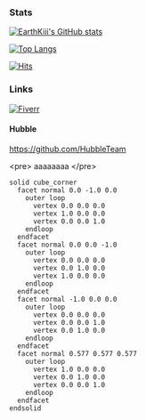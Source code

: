 ### Stats
[![EarthKiii's GitHub stats](https://github-readme-stats.vercel.app/api?username=EarthKiii&show_icons=true&theme=radical)](https://github.com/anuraghazra/github-readme-stats)

[![Top Langs](https://github-readme-stats.vercel.app/api/top-langs/?username=EarthKiii&layout=compact&theme=radical)](https://github.com/anuraghazra/github-readme-stats)

[![Hits](https://hits.seeyoufarm.com/api/count/incr/badge.svg?url=https%3A%2F%2Fgithub.com%2FEarthKiii%2F&count_bg=%234B4B4B&title_bg=%232F7BF3&icon=python.svg&icon_color=%23EDEA55&title=Visitors&edge_flat=false)](https://hits.seeyoufarm.com)

### Links
[![Fiverr](https://upload.wikimedia.org/wikipedia/commons/1/18/Fiverr_Logo_09.2020.svg)](https://www.fiverr.com/silensteam?up_rollout=true)

#### Hubble
https://github.com/HubbleTeam

<<nowiki/>pre>
aaaaaaaa
<<nowiki/>/pre>

```stl
solid cube_corner
  facet normal 0.0 -1.0 0.0
    outer loop
      vertex 0.0 0.0 0.0
      vertex 1.0 0.0 0.0
      vertex 0.0 0.0 1.0
    endloop
  endfacet
  facet normal 0.0 0.0 -1.0
    outer loop
      vertex 0.0 0.0 0.0
      vertex 0.0 1.0 0.0
      vertex 1.0 0.0 0.0
    endloop
  endfacet
  facet normal -1.0 0.0 0.0
    outer loop
      vertex 0.0 0.0 0.0
      vertex 0.0 0.0 1.0
      vertex 0.0 1.0 0.0
    endloop
  endfacet
  facet normal 0.577 0.577 0.577
    outer loop
      vertex 1.0 0.0 0.0
      vertex 0.0 1.0 0.0
      vertex 0.0 0.0 1.0
    endloop
  endfacet
endsolid
```